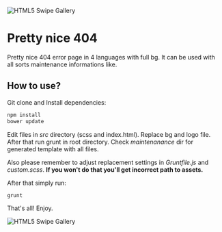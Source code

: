 ![HTML5 Swipe Gallery](https://files.mnw.art.pl/errors/img/logo.svg "MNW")

# Pretty nice 404
Pretty nice 404 error page in 4 languages with full bg. It can be used with all sorts maintenance informations like.

## How to use?

Git clone and Install dependencies:

```js
npm install
bower update
```

Edit files in *src* directory (scss and index.html). Replace bg and logo file. After that run grunt in root directory. Check *maintenanance* dir for generated template with all files.

Also please remember to adjust replacement settings in *Gruntfile.js* and *custom.scss*. __If you won't do that you'll get incorrect path to assets.__

After that simply run:

```
grunt
```

That's all! Enjoy.

![HTML5 Swipe Gallery](https://files.mnw.art.pl/errors/preview.png "MNW")